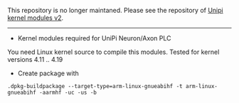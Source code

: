 This repository is no longer maintaned. Please see the repository of [Unipi kernel modules v2](https://github.com/UniPiTechnology/unipi-kernel-modules).


___
* Kernel modules required for UniPi Neuron/Axon PLC

You need Linux kernel source to compile this modules.
Tested for kernel versions 4.11 .. 4.19

* Create package with

```
.dpkg-buildpackage --target-type=arm-linux-gnueabihf -t arm-linux-gnueabihf -aarmhf -uc -us -b
```
